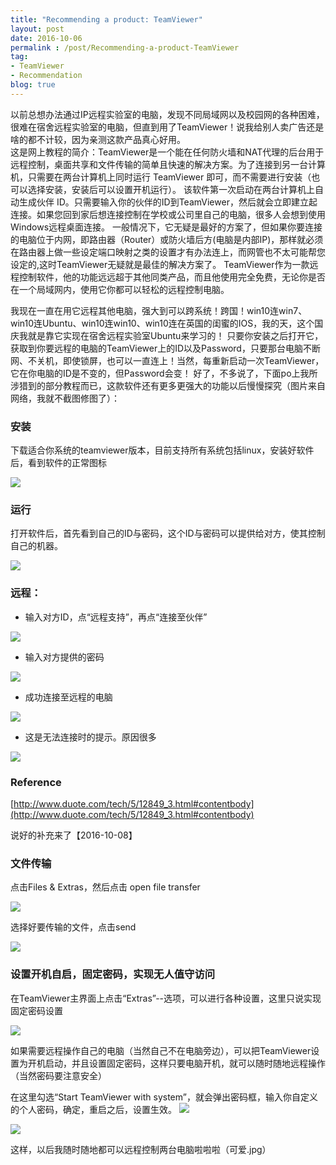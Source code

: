 ```yaml
---
title: "Recommending a product: TeamViewer"
layout: post
date: 2016-10-06
permalink : /post/Recommending-a-product-TeamViewer
tag:
- TeamViewer
- Recommendation
blog: true
---  
```


以前总想办法通过IP远程实验室的电脑，发现不同局域网以及校园网的各种困难，很难在宿舍远程实验室的电脑，但直到用了TeamViewer！说我给别人卖广告还是啥的都不计较，因为亲测这款产品真心好用。            
这是网上教程的简介：TeamViewer是一个能在任何防火墙和NAT代理的后台用于远程控制，桌面共享和文件传输的简单且快速的解决方案。为了连接到另一台计算机，只需要在两台计算机上同时运行 TeamViewer 即可，而不需要进行安装（也可以选择安装，安装后可以设置开机运行）。
该软件第一次启动在两台计算机上自动生成伙伴 ID。只需要输入你的伙伴的ID到TeamViewer，然后就会立即建立起连接。如果您回到家后想连接控制在学校或公司里自己的电脑，很多人会想到使用Windows远程桌面连接。
一般情况下，它无疑是最好的方案了，但如果你要连接的电脑位于内网，即路由器（Router）或防火墙后方(电脑是内部IP)，那样就必须在路由器上做一些设定端口映射之类的设置才有办法连上，而网管也不太可能帮您设定的,这时TeamViewer无疑就是最佳的解决方案了。
TeamViewer作为一款远程控制软件，他的功能远远超于其他同类产品，而且他使用完全免费，无论你是否在一个局域网内，使用它你都可以轻松的远程控制电脑。    

我现在一直在用它远程其他电脑，强大到可以跨系统！跨国！win10连win7、win10连Ubuntu、win10连win10、win10连在英国的闺蜜的IOS，我的天，这个国庆我就是靠它实现在宿舍远程实验室Ubuntu来学习的！
只要你安装之后打开它，获取到你要远程的电脑的TeamViewer上的ID以及Password，只要那台电脑不断网、不关机，即使锁屏，也可以一直连上！当然，每重新启动一次TeamViewer，它在你电脑的ID是不变的，但Password会变！
好了，不多说了，下面po上我所涉猎到的部分教程而已，这款软件还有更多更强大的功能以后慢慢探究（图片来自网络，我就不截图修图了）：    

### 安装   

下载适合你系统的teamviewer版本，目前支持所有系统包括linux，安装好软件后，看到软件的正常图标    

![](img/2016-10-06-teamviewerlogo.jpg)  

### 运行    

打开软件后，首先看到自己的ID与密码，这个ID与密码可以提供给对方，使其控制自己的机器。    

![](img/2016-10-06-teamviewerlDPSD.jpg)    

### 远程：    

- 输入对方ID，点“远程支持”，再点“连接至伙伴”   

![](img/2016-10-06-teamviewerlink.jpg)    

- 输入对方提供的密码   

![](img/2016-10-06-teamviewerPSD.jpg)    

- 成功连接至远程的电脑     

![](img/2016-10-06-teamviewersuccess.jpg)    

- 这是无法连接时的提示。原因很多

![](img/2016-10-06-teamviewerlinkfail.jpg)   

### Reference  
[http://www.duote.com/tech/5/12849_3.html#contentbody](http://www.duote.com/tech/5/12849_3.html#contentbody)  

说好的补充来了【2016-10-08】  

### 文件传输     

点击Files & Extras，然后点击 open file transfer     

![](img/2016-10-08-Teamviewertransfer.png)    

选择好要传输的文件，点击send  

![](img/2016-10-08-Teamviewersend.png)    

### 设置开机自启，固定密码，实现无人值守访问   

在TeamViewer主界面上点击“Extras”--选项，可以进行各种设置，这里只说实现固定密码设置  

![](img/2016-10-08-Teamviewerextras.png)  

如果需要远程操作自己的电脑（当然自己不在电脑旁边），可以把TeamViewer设置为开机启动，并且设置固定密码，这样只要电脑开机，就可以随时随地远程操作（当然密码要注意安全）  

在这里勾选“Start TeamViewer with system”，就会弹出密码框，输入你自定义的个人密码，确定，重启之后，设置生效。
![](img/2016-10-08-TeamviewerStart.png)     

![](img/2016-10-08-TeamviewerPSD.png)  

这样，以后我随时随地都可以远程控制两台电脑啦啦啦（可爱.jpg）



























